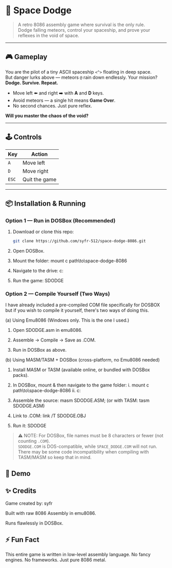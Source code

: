 # 🚀 Space Dodge

> A retro 8086 assembly game where survival is the only rule.  
> Dodge falling meteors, control your spaceship, and prove your reflexes in the void of space.

---

## 🎮 Gameplay

You are the pilot of a tiny ASCII spaceship `<^>` floating in deep space.  
But danger lurks above — meteors `@` rain down endlessly. Your mission? **Dodge. Survive. Repeat.**

- Move left ⬅️ and right ➡️ with **A** and **D** keys.  
- Avoid meteors — a single hit means **Game Over**.  
- No second chances. Just pure reflex.  

**Will you master the chaos of the void?**

---

## 🕹️ Controls

| Key   | Action        |
|-------|---------------|
| `A`   | Move left     |
| `D`   | Move right    |
| `ESC` | Quit the game |

---

## 📦 Installation & Running

### Option 1 — Run in DOSBox (Recommended)
1. Download or clone this repo:
   ```bash
   git clone https://github.com/syfr-512/space-dodge-8086.git
2. Open DOSBox.

3. Mount the folder:
   mount c path\to\space-dodge-8086

4. Navigate to the drive:
   c:

5. Run the game:
SDODGE

### Option 2 — Compile Yourself (Two Ways)

I have already included a pre-compiled COM file specifically for DOSBOX but if you wish to compile it yourself, there's two ways of doing this.

(a) Using Emu8086 (Windows only. This is the one I used.)

1. Open SDODGE.asm in emu8086.

2. Assemble → Compile → Save as .COM.

3. Run in DOSBox as above.

(b) Using MASM/TASM + DOSBox (cross-platform, no Emu8086 needed)

1. Install MASM or TASM (available online, or bundled with DOSBox packs).

2. In DOSBox, mount & then navigate to the game folder:
i. mount c path\to\space-dodge-8086
ii. c:

3. Assemble the source:
masm SDODGE.ASM;
(or with TASM: tasm SDODGE.ASM)

4. Link to .COM:
link /T SDODGE.OBJ

5. Run it:
SDODGE

> ⚠️ NOTE: For DOSBox, file names must be 8 characters or fewer (not counting `.COM`).  
> `SDODGE.COM` is DOS-compatible, while `SPACE_DODGE.COM` will not run.
> There may be some code incompatibility when compiling with TASM/MASM so keep that in mind.


## 🎥 Demo



## ✨ Credits

Game created by: syfr

Built with raw 8086 Assembly in emu8086.

Runs flawlessly in DOSBox.

## ⚡️ Fun Fact

This entire game is written in low-level assembly language.
No fancy engines. No frameworks. Just pure 8086 metal.


